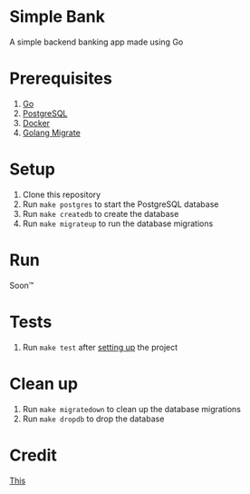 # Simple Bank

A simple backend banking app made using Go

# Prerequisites

1. [Go](https://golang.org/doc/install)
2. [PostgreSQL](https://www.postgresql.org/download/)
3. [Docker](https://docs.docker.com/get-docker/)
4. [Golang Migrate](https://github.com/golang-migrate/migrate/tree/master/cmd/migrate#installation)

# Setup

1. Clone this repository
2. Run `make postgres` to start the PostgreSQL database
3. Run `make createdb` to create the database
4. Run `make migrateup` to run the database migrations

# Run

Soon™

# Tests

1. Run `make test` after [setting up](#setup) the project

# Clean up

1. Run `make migratedown` to clean up the database migrations
2. Run `make dropdb` to drop the database

# Credit

[This](https://www.youtube.com/playlist?list=PLy_6D98if3ULEtXtNSY_2qN21VCKgoQAE)
